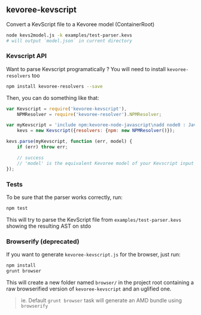 ## kevoree-kevscript

Convert a KevScript file to a Kevoree model (ContainerRoot)

```sh
node kevs2model.js -k examples/test-parser.kevs
# will output `model.json` in current directory
```

### Kevscript API
Want to parse Kevscript programatically ?
You will need to install `kevoree-resolvers` too
```sh
npm install kevoree-resolvers --save
```
Then, you can do something like that:
```js
var Kevscript = require('kevoree-kevscript'),
    NPMResolver = require('kevoree-resolver').NPMResolver;

var myKevscript = 'include npm:kevoree-node-javascript\nadd node0 : JavascriptNode',
    kevs = new Kevscript({resolvers: {npm: new NPMResolver()});

kevs.parse(myKevscript, function (err, model) {
    if (err) throw err;

    // success
    // 'model' is the equivalent Kevoree model of your Kevscript input
});
```

### Tests
To be sure that the parser works correctly, run:
```sh
npm test
```
This will try to parse the KevScript file from ```examples/test-parser.kevs``` showing the resulting AST on stdo

### Browserify (deprecated)
If you want to generate ```kevoree-kevscript.js``` for the browser, just run:
```sh
npm install
grunt browser
```
This will create a new folder named ```browser/``` in the project root containing a raw browserified version of
```kevoree-kevscript``` and an uglified one.
> ie. Default ```grunt browser``` task will generate an AMD bundle using ```browserify```
